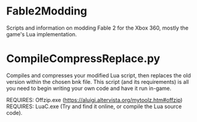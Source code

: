 # Fable2Modding
Scripts and information on modding Fable 2 for the Xbox 360, mostly the game's Lua implementation.

# CompileCompressReplace.py
Compiles and compresses your modified Lua script, then replaces the old version within the chosen bnk file.
This script (and its requirements) is all you need to begin writing your own code and have it run in-game.

REQUIRES: Offzip.exe (https://aluigi.altervista.org/mytoolz.htm#offzip) 
REQUIRES: LuaC.exe (Try and find it online, or compile the Lua source code).
